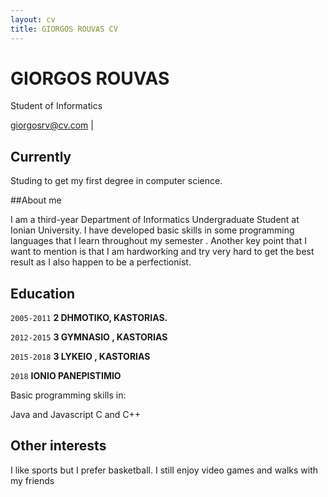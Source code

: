 ```yaml
---
layout: cv
title: GIORGOS ROUVAS CV
---
```

# GIORGOS ROUVAS
Student of Informatics

<div id="webaddress">
<a href="giorgosrv@cv.com">giorgosrv@cv.com</a>
|
</div>

## Currently

Studing to get my first degree in computer science.

##About me

I am a third-year Department of Informatics Undergraduate Student at Ionian University. I have developed basic skills in some programming languages that I learn throughout my semester . Another key point that I want to mention is that I am hardworking and try very hard to get the best result as I also happen to be a perfectionist. 

## Education

`2005-2011`
__2 DHMOTIKO, KASTORIAS.__

`2012-2015`
__3 GYMNASIO , KASTORIAS__

`2015-2018`
__3 LYKEIO , KASTORIAS__

`2018`
__IONIO PANEPISTIMIO__

Basic programming skills in:

Java and Javascript
C and C++

## Other interests


I like sports but I prefer basketball. I still enjoy video games and walks with my friends


<!-- ### Footer

Last updated: May 2013 -->


